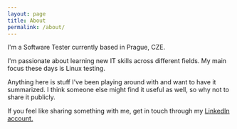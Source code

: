 ```yaml
---
layout: page
title: About
permalink: /about/
---
```


I'm a Software Tester currently based in Prague, CZE.

I'm passionate about learning new IT skills across different fields. My main focus these days is Linux testing.

Anything here is stuff I've been playing around with and want to have it summarized. I think someone else might find it useful as well, 
so why not to share it publicly.

If you feel like sharing something with me, get in touch through my [LinkedIn account.](https://www.linkedin.com/in/pavelsaman/)
